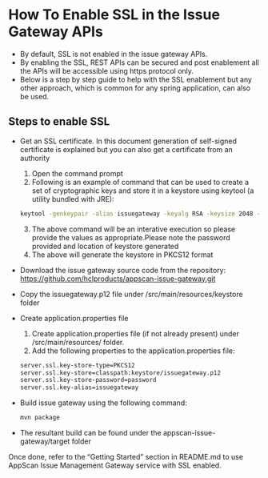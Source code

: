 # How To Enable SSL in the Issue Gateway APIs

- By default, SSL is not enabled in the issue gateway APIs.
- By enabling the SSL, REST APIs can be secured and post enablement all the APIs will be accessible using https protocol only.
- Below is a step by step guide to help with the SSL enablement but any other approach, which is common for any spring application, can also be used.

## Steps to enable SSL

- Get an SSL certificate. In this document generation of self-signed certificate is explained but you can also get a certificate from an authority
  1. Open the command prompt
  2. Following is an example of command that can be used to create a set of cryptographic keys and store it in a keystore using keytool (a utility bundled with JRE):

    ```sh
    keytool -genkeypair -alias issuegateway -keyalg RSA -keysize 2048 -storetype PKCS12 -keystore issuegateway.p12 -validity 3650
    ```

  3. The above command will be an interative execution so please provide the values as appropriate.Please note the password provided and location of keystore generated
  4. The above will generate the keystore in PKCS12 format
- Download the issue gateway source code from the repository: <https://github.com/hclproducts/appscan-issue-gateway.git>
- Copy the issuegateway.p12 file under /src/main/resources/keystore folder
- Create application.properties file
  1. Create application.properties file (if not already present) under /src/main/resources/ folder.
  2. Add the following properties to the application.properties file:

    ```sh
    server.ssl.key-store-type=PKCS12
    server.ssl.key-store=classpath:keystore/issuegateway.p12
    server.ssl.key-store-password=password
    server.ssl.key-alias=issuegateway
     ```

- Build issue gateway using the following command:

    ```sh
    mvn package
    ```

- The resultant build can be found under the appscan-issue-gateway/target folder

Once done, refer to the “Getting Started” section in README.md to use AppScan Issue Management Gateway service with SSL enabled.
